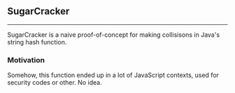 ## SugarCracker
---
SugarCracker is a naive proof-of-concept for making collisisons in Java's string hash function. 

### Motivation
Somehow, this function ended up in a lot of JavaScript contexts, used for security codes or other. No idea.
